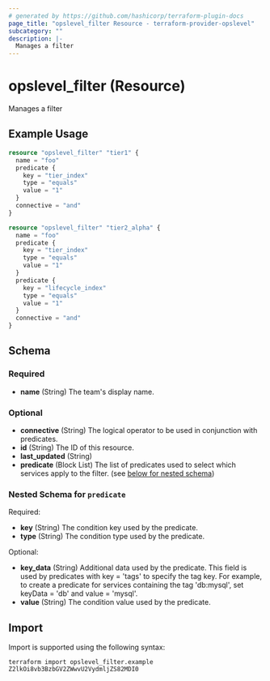 ```yaml
---
# generated by https://github.com/hashicorp/terraform-plugin-docs
page_title: "opslevel_filter Resource - terraform-provider-opslevel"
subcategory: ""
description: |-
  Manages a filter
---
```


# opslevel_filter (Resource)

Manages a filter

## Example Usage

```terraform
resource "opslevel_filter" "tier1" {
  name = "foo"
  predicate {
    key = "tier_index"
    type = "equals"
    value = "1"
  }
  connective = "and"
}

resource "opslevel_filter" "tier2_alpha" {
  name = "foo"
  predicate {
    key = "tier_index"
    type = "equals"
    value = "1"
  }
  predicate {
    key = "lifecycle_index"
    type = "equals"
    value = "1"
  }
  connective = "and"
}
```

<!-- schema generated by tfplugindocs -->
## Schema

### Required

- **name** (String) The team's display name.

### Optional

- **connective** (String) The logical operator to be used in conjunction with predicates.
- **id** (String) The ID of this resource.
- **last_updated** (String)
- **predicate** (Block List) The list of predicates used to select which services apply to the filter. (see [below for nested schema](#nestedblock--predicate))

<a id="nestedblock--predicate"></a>
### Nested Schema for `predicate`

Required:

- **key** (String) The condition key used by the predicate.
- **type** (String) The condition type used by the predicate.

Optional:

- **key_data** (String) Additional data used by the predicate. This field is used by predicates with key = 'tags' to specify the tag key. For example, to create a predicate for services containing the tag 'db:mysql', set keyData = 'db' and value = 'mysql'.
- **value** (String) The condition value used by the predicate.

## Import

Import is supported using the following syntax:

```shell
terraform import opslevel_filter.example Z2lkOi8vb3BzbGV2ZWwvU2VydmljZS82MDI0
```
